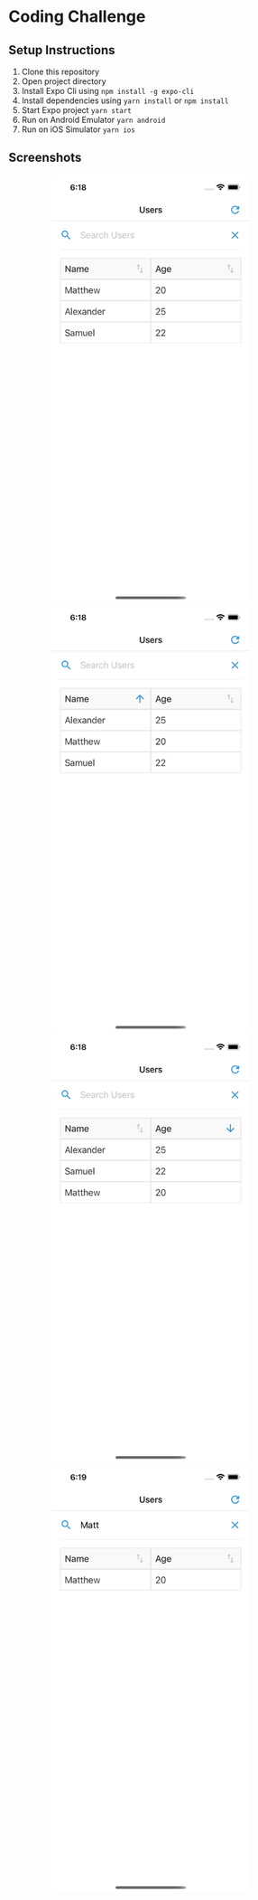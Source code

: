 # Coding Challenge

## Setup Instructions

1. Clone this repository
2. Open project directory
3. Install Expo Cli using `npm install -g expo-cli`
4. Install dependencies using `yarn install` or `npm install`
5. Start Expo project `yarn start`
6. Run on Android Emulator `yarn android`
7. Run on iOS Simulator `yarn ios`

## Screenshots

<p align="center">
  <img src="./screenshots/page1.png" width="350" title="List Users">
  <img src="./screenshots/page2.png" width="350" title="Ascending Sort by Name">
  <img src="./screenshots/page3.png" width="350" title="Descending Sort by Age">
  <img src="./screenshots/page4.png" width="350" title="Search User with debouncing">
</p>
